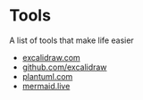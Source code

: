 # Tools
A list of tools that make life easier

<ul>
  <li><a href="https://excalidraw.com/">excalidraw.com</a></li>
  <li><a href="https://github.com/excalidraw/excalidraw">github.com/excalidraw</a></li>
  <li><a href="https://plantuml.com/">plantuml.com</a></li>
  <li><a href="https://mermaid.live/">mermaid.live</a></li>
</ul>
